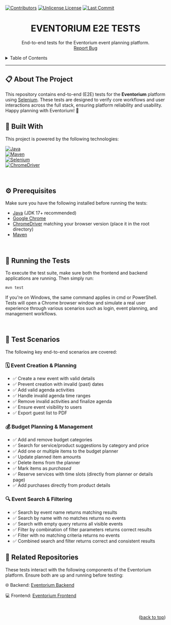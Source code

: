 <a id="readme-top"></a>

[![Contributors][contributors-shield]][contributors-url]  [![Unlicense License][license-shield]][license-url]  [![Last Commit][last-commit-shield]][last-commit-url]

<div align="center">

  <h1 align="center">EVENTORIUM E2E TESTS</h1>

  <p align="center">
    End-to-end tests for the Eventorium event planning platform.
    <br />
    <a href="https://github.com/lazarnagulov/eventorium-e2e-tests/issues/new?labels=bug">Report Bug</a>
  </p>
</div>

<details>
  <summary>Table of Contents</summary>
  <ol>
    <li><a href="#-about-the-project">About The Project</a></li>
    <li><a href="#-prerequisites">Prerequisites</a></li>
    <li><a href="#-built-with">Built With</a></li>
    <li><a href="#-running-the-tests">Running the Tests</a></li>
    <li><a href="#-test-scenarios">Test Scenarios</a></li>
    <li><a href="#-related-repositories">Related Repositories</a></li>
  </ol>
</details>

---

## 📋 About The Project

This repository contains end-to-end (E2E) tests for the **Eventorium** platform using [Selenium](https://www.selenium.dev/). These tests are designed to verify core workflows and user interactions across the full stack, ensuring platform reliability and usability.
Happy planning with Eventorium! 🎉
<br/>

## 🔧 Built With

This project is powered by the following technologies:

[![Java][Java-img]][Java-url]  
[![Maven][Maven-img]][Maven-url]  
[![Selenium][Selenium-img]][Selenium-url]  
[![ChromeDriver][ChromeDriver-img]][ChromeDriver-url]

<br/>

## ⚙️ Prerequisites

Make sure you have the following installed before running the tests:

- [Java](https://www.oracle.com/java/) (JDK 17+ recommended)
- [Google Chrome](https://www.google.com/chrome/)
- [ChromeDriver](https://chromedriver.chromium.org/) matching your browser version (place it in the root directory)
- [Maven](https://maven.apache.org/)

<br/>

## 🧪 Running the Tests

To execute the test suite, make sure both the frontend and backend applications are running. Then simply run:

```bash
mvn test
```

If you're on Windows, the same command applies in cmd or PowerShell.
Tests will open a Chrome browser window and simulate a real user experience through various scenarios such as login, 
event planning, and management workflows.

<br/>

## 📌 Test Scenarios

The following key end-to-end scenarios are covered:

### 🗓️ Event Creation & Planning
- ✅ Create a new event with valid details
- ✅ Prevent creation with invalid (past) dates
- ✅ Add valid agenda activities
- ✅ Handle invalid agenda time ranges
- ✅ Remove invalid activities and finalize agenda
- ✅ Ensure event visibility to users
- ✅ Export guest list to PDF

### 💰 Budget Planning & Management
- ✅ Add and remove budget categories
- ✅ Search for service/product suggestions by category and price
- ✅ Add one or multiple items to the budget planner
- ✅ Update planned item amounts
- ✅ Delete items from the planner
- ✅ Mark items as *purchased*
- ✅ Reserve services with time slots (directly from planner or details page)
- ✅ Add purchases directly from product details

### 🔍 Event Search & Filtering

- ✅ Search by event name returns matching results
- ✅ Search by name with no matches returns no events
- ✅ Search with empty query returns all visible events
- ✅ Filter by combination of filter parameters returns correct results
- ✅ Filter with no matching criteria returns no events
- ✅ Combined search and filter returns correct and consistent results


## 🔗 Related Repositories
These tests interact with the following components of the Eventorium platform. Ensure both are up and running before testing:

🌐 Backend: [Eventorium Backend](https://github.com/natasakasikovic/eventorium-backend)

💻 Frontend: [Eventorium Frontend](https://github.com/natasakasikovic/eventorium-frontend)

<br/>

<p align="right">(<a href="#readme-top">back to top</a>)</p>

[Java-img]: https://img.shields.io/badge/Java-17+-red?logo=java&logoColor=white
[Java-url]: https://www.oracle.com/java/
[Maven-img]: https://img.shields.io/badge/Maven-3-blue?logo=apachemaven&logoColor=white
[Maven-url]: https://maven.apache.org/
[Selenium-img]: https://img.shields.io/badge/Test-Selenium-43B02A?logo=selenium&logoColor=white
[Selenium-url]: https://www.selenium.dev/
[ChromeDriver-img]: https://img.shields.io/badge/ChromeDriver-automated--browser--testing-yellow?logo=googlechrome&logoColor=white
[ChromeDriver-url]: https://chromedriver.chromium.org/
[contributors-shield]: https://img.shields.io/github/contributors/natasakasikovic/eventorium-e2e-tests?style=for-the-badge
[contributors-url]: https://github.com/natasakasikovic/eventorium-e2e-tests/graphs/contributors
[license-shield]: https://img.shields.io/github/license/natasakasikovic/eventorium-e2e-tests.svg?style=for-the-badge
[license-url]: https://github.com/natasakasikovic/eventorium-e2e-tests/blob/master/LICENSE.txt
[last-commit-shield]: https://img.shields.io/github/last-commit/natasakasikovic/eventorium-e2e-tests?branch=main&style=for-the-badge
[last-commit-url]: https://github.com/natasakasikovic/eventorium-e2e-tests/commits/main

